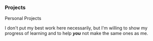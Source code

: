 ### Projects
Personal Projects

<p>
    I don't put my best work here necessarily, but I'm willing to show my progress of learning and to help <b><i>you</i></b> not make the same ones as me.
</p>

